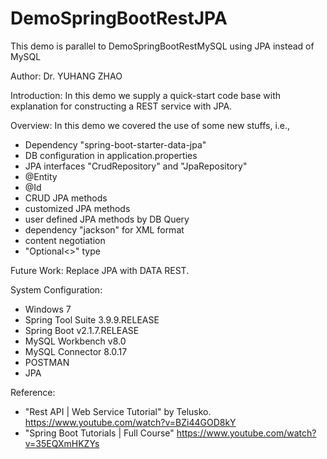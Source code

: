 # DemoSpringBootRestJPA
This demo is parallel to DemoSpringBootRestMySQL using JPA instead of MySQL

Author: Dr. YUHANG ZHAO

Introduction: 
In this demo we supply a quick-start code base with explanation for constructing a REST service with JPA.

Overview:
In this demo we covered the use of some new stuffs, 
i.e., 
- Dependency "spring-boot-starter-data-jpa"
- DB configuration in application.properties
- JPA interfaces "CrudRepository" and "JpaRepository"
- @Entity
- @Id
- CRUD JPA methods
- customized JPA methods
- user defined JPA methods by DB Query
- dependency "jackson" for XML format
- content negotiation
- "Optional<>" type

Future Work: Replace JPA with DATA REST.

System Configuration:
- Windows 7
- Spring Tool Suite 3.9.9.RELEASE
- Spring Boot v2.1.7.RELEASE
- MySQL Workbench v8.0
- MySQL Connector 8.0.17
- POSTMAN
- JPA

Reference: 
- "Rest API | Web Service Tutorial" by Telusko. https://www.youtube.com/watch?v=BZi44GOD8kY
- "Spring Boot Tutorials | Full Course" https://www.youtube.com/watch?v=35EQXmHKZYs
